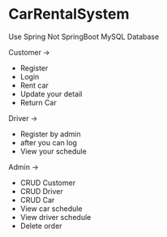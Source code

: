 # CarRentalSystem

Use Spring 
Not SpringBoot
MySQL Database

Customer ->
* Register
* Login
* Rent car
* Update your detail
* Return Car



      
Driver ->
* Register by admin
* after you can log
* View your schedule

Admin  ->
* CRUD Customer
* CRUD Driver
* CRUD Car
* View car schedule
* View driver schedule
* Delete order
      
